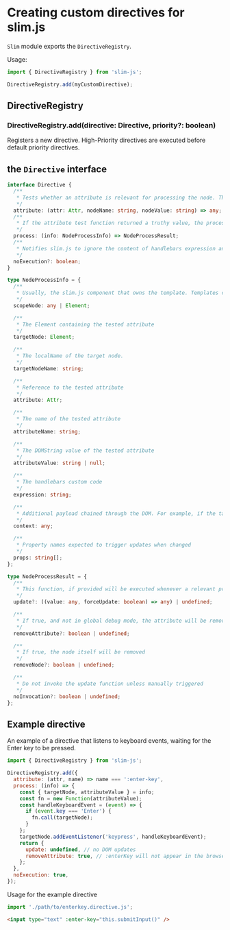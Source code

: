 # Creating custom directives for slim.js

`Slim` module exports the `DirectiveRegistry`.

Usage:

```javascript
import { DirectiveRegistry } from 'slim-js';

DirectiveRegistry.add(myCustomDirective);
```

## DirectiveRegistry

### DirectiveRegistry.add(directive: Directive, priority?: boolean)

Registers a new directive. High-Priority directives are executed before default priority directives.

## the `Directive` interface

```typescript
interface Directive {
  /**
   * Tests whether an attribute is relevant for processing the node. The result is converted to boolean
   */
  attribute: (attr: Attr, nodeName: string, nodeValue: string) => any;
  /**
   * If the attribute test function returned a truthy value, the process will be executed
   */
  process: (info: NodeProcessInfo) => NodeProcessResult;
  /**
   * Notifies slim.js to ignore the content of handlebars expression and disabled the execution of it's content
   */
  noExecution?: boolean;
}
```

```typescript
type NodeProcessInfo = {
  /**
   * Usually, the slim.js component that owns the template. Templates can also be bound to objects or other HTMLElements.
   */
  scopeNode: any | Element;

  /**
   * The Element containing the tested attribute
   */
  targetNode: Element;

  /**
   * The localName of the target node.
   */
  targetNodeName: string;

  /**
   * Reference to the tested attribute
   */
  attribute: Attr;

  /**
   * The name of the tested attribute
   */
  attributeName: string;

  /**
   * The DOMString value of the tested attribute
   */
  attributeValue: string | null;

  /**
   * The handlebars custom code
   */
  expression: string;

  /**
   * Additional payload chained through the DOM. For example, if the targetNode was generated by another directive, it can hold additional context
   */
  context: any;

  /**
   * Property names expected to trigger updates when changed
   */
  props: string[];
};

type NodeProcessResult = {
  /**
   * This function, if provided will be executed whenever a relevant property is changed
   */
  update?: ((value: any, forceUpdate: boolean) => any) | undefined;

  /**
   * If true, and not in global debug mode, the attribute will be removed
   */
  removeAttribute?: boolean | undefined;

  /**
   * If true, the node itself will be removed
   */
  removeNode?: boolean | undefined;

  /**
   * Do not invoke the update function unless manually triggered
   */
  noInvocation?: boolean | undefined;
};
```

## Example directive

An example of a directive that listens to keyboard events, waiting for the Enter key to be pressed.

```javascript
import { DirectiveRegistry } from 'slim-js';

DirectiveRegistry.add({
  attribute: (attr, name) => name === ':enter-key',
  process: (info) => {
    const { targetNode, attributeValue } = info;
    const fn = new Function(attributeValue);
    const handleKeyboardEvent = (event) => {
      if (event.key === 'Enter') {
        fn.call(targetNode);
      }
    };
    targetNode.addEventListener('keypress', handleKeyboardEvent);
    return {
      update: undefined, // no DOM updates
      removeAttribute: true, // :enterKey will not appear in the browser
    };
  },
  noExecution: true,
});
```

Usage for the example directive

```javascript
import './path/to/enterkey.directive.js';
```

```html
<input type="text" :enter-key="this.submitInput()" />
```
